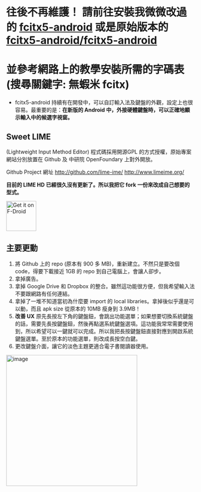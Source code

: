 # 往後不再維護！ 請前往安裝我微微改過的 [fcitx5-android](https://github.com/plateaukao/fcitx5-android/releases) 或是原始版本的 [fcitx5-android/fcitx5-android](https://github.com/fcitx5-android/fcitx5-android)
# 並參考網路上的教學安裝所需的字碼表 (搜尋關鍵字: 無蝦米 fcitx)

* fcitx5-android 持續有在開發中，可以自訂輸入法及鍵盤的外觀，設定上也很容易。最重要的是：**在新版的 Android 中，外接硬體鍵盤時，可以正確地顯示輸入中的候選字視窗。**

## Sweet LIME 

(Lightweight Input Method Editor) 程式碼採用開源GPL 的方式授權，原始專案網站分別放置在 Github 及 中研院 OpenFoundary 上對外開放。

Github Project 網址 http://github.com/lime-ime/    http://www.limeime.org/

**目前的 LIME HD 已經很久沒有更新了。所以我把它 fork 一份來改成自己想要的型式。**

[<img src="https://fdroid.gitlab.io/artwork/badge/get-it-on-zh-hant.png"
    alt="Get it on F-Droid"
    height="80">](https://f-droid.org/packages/net.toload.main.hd)

## 主要更動
1. 將 Github 上的 repo (原本有 900 多 MB)，重新建立。不然只是要改個 code，得要下載接近 1GB 的 repo 到自己電腦上，會讓人卻步。
2. 拿掉廣告。
3. 拿掉 Google Drive 和 Dropbox 的整合。雖然這功能很方便，但我希望輸入法不要跟網路有任何連結。
4. 拿掉了一堆不知道當初為什麼要 import 的 local libraries。拿掉後似乎還是可以動，而且 apk size 從原本的 10MB 瘦身到 3.9MB！
5. **改善 UX** 原先長按左下角的鍵盤鈕，會跳出功能選單；如果想要切換系統鍵盤的話，需要先長按鍵盤鈕，然後再點選系統鍵盤選項。這功能我常常需要使用到，所以希望可以一鍵就可以完成。所以我把長按鍵盤鈕直接對應到開啟系統鍵盤選單。至於原本的功能選單，則改成長按空白鍵。
6. 更改鍵盤介面，讓它的淡色主題更適合電子書閱讀器使用。


<img width="350" alt="image" src="https://user-images.githubusercontent.com/4084738/119271272-75c30080-bc33-11eb-8a9c-bf6a40912844.png">

